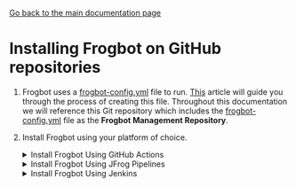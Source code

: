 [Go back to the main documentation page](../README.md)

# Installing Frogbot on GitHub repositories

1. Frogbot uses a [frogbot-config.yml](templates/.frogbot/frogbot-config.yml) file to run. [This](frogbot-config.md) article will guide you through the process of creating this file. Throughout this documentation we will reference this Git repository which includes the [frogbot-config.yml](templates/.frogbot/frogbot-config.yml) file as the **Frogbot Management Repository**.

2. Install Frogbot using your platform of choice.

   <details>
      <summary>Install Frogbot Using GitHub Actions</summary>

   2.1. Make sure you have the connection details of your JFrog environment.

   2.2. Go to your **Frogbot Management Repository** settings page and save the JFrog connection details as repository secrets with the following names - **JF_URL**, **JF_USER**, and **JF_PASSWORD**

   > **_NOTE:_** You can also use **JF_XRAY_URL** and **JF_ARTIFACTORY_URL** instead of **JF_URL**, and **JF_ACCESS_TOKEN**
   > instead of **JF_USER** and **JF_PASSWORD**

   ![](../images/github-repository-secrets.png)

   2.3. Check the Allow GitHub Actions to create and approve pull requests check box.

   ![](../images/github-pr-permissions.png)

   2.4. Create a new [GitHub environment](https://docs.github.com/en/actions/deployment/targeting-different-environments/using-environments-for-deployment#creating-an-environment)
   called **frogbot** and add people or public teams as reviewers. The chosen reviewers can trigger Frogbot scans on pull requests.

   ![](../images/github-environment.png)

   2.5. Use our [GitHub Actions templates](templates/github-actions/README.md#frogbot-gitHub-actions-templates) to add Frogbot workflows to your project.

   2.6. Push the workflow files to the **.github/workflows** directory in the root of your **Frogbot Management Repository**.
   </details>

   <details>
      <summary>Install Frogbot Using JFrog Pipelines</summary>

   2.1. Make sure you have the connection details of your JFrog environment.

   2.2. Save the JFrog connection details as a [JFrog Platform Access Token Integration](https://www.jfrog.com/confluence/display/JFROG/JFrog+Platform+Access+Token+Integration)
   named **jfrogPlatform**.

   2.3. Save your GitHub access token as a [Generic Integration](https://www.jfrog.com/confluence/display/JFROG/Generic+Integration) named **github** with the token as the key and the GitHub access token as the value.

   2.4. Set the `.jfrog-pipelines` directory in the root of your **Frogbot Management Repository**.

   2.5. Create a Pipelines job with the below `pipelines.yml` template.
   <details>
       <summary>Template</summary>

      ```yml
      resources:
        - name: cron_trigger
          type: CronTrigger
          configuration:
            interval: '*/5 * * * *'     # Every 5 minutes
      pipelines:
        - name: Frogbot
          steps:
            - name: Frogbot_Scan
              type: Bash # For Windows runner: PowerShell
              configuration:
                integrations:
                  - name: jfrogPlatform
                  - name: github
                inputResources:
                  - name: cron_trigger
                # Set the relevant language based on your project, read more: https://www.jfrog.com/confluence/display/JFROG/Choosing+your+Runtime+Image#ChoosingyourRuntimeImage-ChoosingLanguageandVersion
                # runtime:
                #   type: image
                #   image:
                #     auto:
                #       language: 
                #       versions: 
                environmentVariables:
                  # [Mandatory]
                  # JFrog platform URL
                  JF_URL: $int_jfrogPlatform_url
   
                  # [Mandatory if JF_USER and JF_PASSWORD are not provided]
                  # JFrog access token with 'read' permissions for Xray
                  JF_ACCESS_TOKEN: $int_jfrogPlatform_accessToken
                  
                  # [Mandatory]
                  # GitHub personal access token with the following permissions:
                  # Read and Write access to code, pull requests, security events, and workflows
                  JF_GIT_TOKEN: $int_github_token
                  
                  JF_GIT_PROVIDER: "github"
                 
                  # [Mandatory]
                  # API endpoint to GitHub Enterprise server
                  JF_GIT_API_ENDPOINT: $int_github_url
                 
                  # [Mandatory]
                  # GitHub organization namespace
                  JF_GIT_OWNER: ""
                  
                  # [Mandatory]
                  # Frogbot Management repository in which the frogbot-config.yml resides
                  JF_GIT_REPO: ""
                 
                  # [Mandatory]
                  # Frogbot Management repository branch in which the frogbot-config.yml resides
                  JF_GIT_BASE_BRANCH: ""
              execution:
                onExecute:
                  - curl -fLg "https://releases.jfrog.io/artifactory/frogbot/v2/[RELEASE]/getFrogbot.sh" | sh
                  - ./frogbot scan-pull-requests
                  - ./frogbot scan-and-fix-repos
                  # For Windows runner:
                  # - iwr https://releases.jfrog.io/artifactory/frogbot/v2/[RELEASE]/frogbot-windows-amd64/frogbot.exe -OutFile .\frogbot.exe
                  # - .\frogbot.exe scan-pull-requests
                  # - .\frogbot.exe scan-and-fix-repos
      ```

      </details>

   3.6. In the **pipelines.yml**, make sure to set values for all the mandatory variables.

   3.7. In the **pipelines.yml**, if you're using a Windows agent, modify the code inside the onExecute sections as described in the template comments.

   **Important**

   - For npm, yarn 2, NuGet or .NET: Make sure to set inside the  [frogbot-config.yml](templates/.frogbot/frogbot-config.yml) file the command to download the project dependencies as the value of the **installCommand** variable. For example, `npm i`  or `nuget restore`
   - Make sure all the build tools used to build the project are installed on the build agent.

   </details>

   <details>
      <summary>Install Frogbot Using Jenkins</summary>

   2.1. Make sure you have the connection details of your JFrog environment.

   2.2. Save the JFrog connection details as Credentials in Jenkins with the following Credential IDs: **JF_URL**,
   **JF_USER** and **JF_PASSWORD** (You can also use **JF_XRAY_URL** and **JF_ARTIFACTORY_URL** instead of **JF_URL**
   and **JF_ACCESS_TOKEN** instead of **JF_USER** and **JF_PASSWORD**).

   2.3. Save your GitHub access token as a Credential in Jenkins with the `FROGBOT_GIT_TOKEN` Credential ID.

   2.4. Create a Jenkinsfile with the below template content under the root of your **Frogbot Management Repository**.
      <details>
         <summary>Template</summary>

   ```groovy
   // Run the job every 5 minutes 
   CRON_SETTINGS = '''*/5 * * * *'''
   pipeline {
       agent any
       triggers {
           cron(CRON_SETTINGS)
       }
       environment {
           // [Mandatory]
           // JFrog platform URL (This functionality requires version 3.29.0 or above of Xray)
           JF_URL = credentials("JF_URL")
   
           // [Mandatory if JF_ACCESS_TOKEN is not provided]
           // JFrog user and password with 'read' permissions for Xray
           JF_USER = credentials("JF_USER")
           JF_PASSWORD = credentials("JF_PASSWORD")
   
           // [Mandatory]
           // GitHub enterprise server access token with the following permissions:
           // Read and Write access to code, pull requests, security events, and workflows
           JF_GIT_TOKEN = credentials("FROGBOT_GIT_TOKEN")
           
           JF_GIT_PROVIDER = "github"
   
           // [Mandatory]
           // GitHub enterprise server organization namespace
           JF_GIT_OWNER = ""
   
           // [Mandatory]
           // API endpoint to GitHub enterprise server
           JF_GIT_API_ENDPOINT = ""
   
           // [OPTIONAL]
           // Frogbot Management repository in which the frogbot-config.yml resides
           JF_GIT_REPO: ""
   
           // [OPTIONAL]
           // Frogbot Management repository branch in which the frogbot-config.yml resides
           JF_GIT_BASE_BRANCH: ""
           // [Mandatory if JF_USER and JF_PASSWORD are not provided]
           // JFrog access token with 'read' permissions for Xray
           // JF_ACCESS_TOKEN= credentials("JF_ACCESS_TOKEN")
  
       }
       stages {
           stage('Download Frogbot') {
               steps {
                   // For Linux / MacOS runner:
                   sh """ curl -fLg "https://releases.jfrog.io/artifactory/frogbot/v2/[RELEASE]/getFrogbot.sh" | sh"""
                   // For Windows runner:
                   // powershell """iwr https://releases.jfrog.io/artifactory/frogbot/v2/[RELEASE]/frogbot-windows-amd64/frogbot.exe -OutFile .\frogbot.exe"""
               }
           }
           stage('Scan Pull Requests') {
               steps {
                   sh "./frogbot scan-pull-requests"
                   // For Windows runner:
                   // powershell """.\frogbot.exe scan-pull-requests"""
               }
           }
           stage('Scan and Fix Repos') {
                steps {
                    sh "./frogbot scan-and-fix-repos"
                    // For Windows runner:
                    // powershell """.\frogbot.exe scan-and-fix-repos"""
                }    
           }    
       }
   }
   ```
      </details>

   2.5. In the Jenkinsfile, set the values of all the mandatory variables.

   2.6. In the Jenkinsfile, modify the code inside the `Download Frogbot`, `Scan Pull Requests` and `Scan and Fix Repos` according to the Jenkins agent operating system.

   2.7. Create a job in Jenkins pointing to the Jenkinsfile in your **Frogbot Management Repository**.

   **Important**

   - For npm, yarn 2, NuGet or .NET: Set inside the  [frogbot-config.yml](templates/.frogbot/frogbot-config.yml) file the command to download the project dependencies as the value of the **installCommand** variables. For example, `npm i` or `nuget restore`.
   - Make sure that either **JF_USER** and **JF_PASSWORD** or **JF_ACCESS_TOKEN** are set in the Jenkinsfile, but not both.
   - Make sure all the build tools used to build the project are installed on the Jenkins agent.

   </details>


